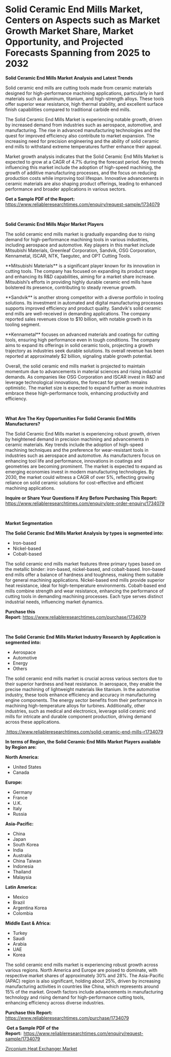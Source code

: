 <p><h1>Solid Ceramic End Mills Market, Centers on Aspects such as Market Growth Market Share, Market Opportunity, and Projected Forecasts Spanning from 2025 to 2032</h1></p><p><strong>Solid Ceramic End Mills Market Analysis and Latest Trends</strong></p>
<p><p>Solid ceramic end mills are cutting tools made from ceramic materials designed for high-performance machining applications, particularly in hard materials such as aluminum, titanium, and high-strength alloys. These tools offer superior wear resistance, high thermal stability, and excellent surface finish capabilities compared to traditional carbide end mills.</p><p>The Solid Ceramic End Mills Market is experiencing notable growth, driven by increased demand from industries such as aerospace, automotive, and manufacturing. The rise in advanced manufacturing technologies and the quest for improved efficiency also contribute to market expansion. The increasing need for precision engineering and the ability of solid ceramic end mills to withstand extreme temperatures further enhance their appeal.</p><p>Market growth analysis indicates that the Solid Ceramic End Mills Market is expected to grow at a CAGR of 4.7% during the forecast period. Key trends influencing this market include the adoption of high-speed machining, the growth of additive manufacturing processes, and the focus on reducing production costs while improving tool lifespan. Innovative advancements in ceramic materials are also shaping product offerings, leading to enhanced performance and broader applications in various sectors.</p></p>
<p><strong>Get a Sample PDF of the Report:&nbsp;</strong> <a href="https://www.reliableresearchtimes.com/enquiry/request-sample/1734079?utm_campaign=2240&utm_medium=2&utm_source=Github&utm_content=ia&utm_term=18022025&utm_id=solid-ceramic-end-mills">https://www.reliableresearchtimes.com/enquiry/request-sample/1734079</a></p>
<p>&nbsp;</p>
<p><strong>Solid Ceramic End Mills Major Market Players</strong></p>
<p><p>The solid ceramic end mills market is gradually expanding due to rising demand for high-performance machining tools in various industries, including aerospace and automotive. Key players in this market include Mitsubishi Materials, Greenleaf Corporation, Sandvik, OSG Corporation, Kennametal, ISCAR, NTK, Taegutec, and OPT Cutting Tools.</p><p>**Mitsubishi Materials** is a significant player known for its innovation in cutting tools. The company has focused on expanding its product range and enhancing its R&D capabilities, aiming for a market share increase. Mitsubishi’s efforts in providing highly durable ceramic end mills have bolstered its presence, contributing to steady revenue growth.</p><p>**Sandvik** is another strong competitor with a diverse portfolio in tooling solutions. Its investment in automated and digital manufacturing processes supports improved efficiency and product quality. Sandvik's solid ceramic end mills are well-received in demanding applications. The company reported sales revenues close to $10 billion, with notable growth in its tooling segment.</p><p>**Kennametal** focuses on advanced materials and coatings for cutting tools, ensuring high performance even in tough conditions. The company aims to expand its offerings in solid ceramic tools, projecting a growth trajectory as industries seek durable solutions. Its overall revenue has been reported at approximately $2 billion, signaling stable growth potential.</p><p>Overall, the solid ceramic end mills market is projected to maintain momentum due to advancements in material sciences and rising industrial demands. As companies like OSG Corporation and ISCAR invest in R&D and leverage technological innovations, the forecast for growth remains optimistic. The market size is expected to expand further as more industries embrace these high-performance tools, enhancing productivity and efficiency.</p></p>
<p>&nbsp;</p>
<p><strong>What Are The Key Opportunities For Solid Ceramic End Mills Manufacturers?</strong></p>
<p><p>The Solid Ceramic End Mills market is experiencing robust growth, driven by heightened demand in precision machining and advancements in ceramic materials. Key trends include the adoption of high-speed machining techniques and the preference for wear-resistant tools in industries such as aerospace and automotive. As manufacturers focus on enhancing tool life and performance, innovations in coatings and geometries are becoming prominent. The market is expected to expand as emerging economies invest in modern manufacturing technologies. By 2030, the market could witness a CAGR of over 5%, reflecting growing reliance on solid ceramic solutions for cost-effective and efficient machining applications.</p></p>
<p><strong>Inquire or Share Your Questions If Any Before Purchasing This Report:</strong> <a href="https://www.reliableresearchtimes.com/enquiry/pre-order-enquiry/1734079?utm_campaign=2240&utm_medium=2&utm_source=Github&utm_content=ia&utm_term=18022025&utm_id=solid-ceramic-end-mills">https://www.reliableresearchtimes.com/enquiry/pre-order-enquiry/1734079</a></p>
<p>&nbsp;</p>
<p><strong>Market Segmentation</strong></p>
<p><strong>The Solid Ceramic End Mills Market Analysis by types is segmented into:</strong></p>
<p><ul><li>Iron-based</li><li>Nickel-based</li><li>Cobalt-based</li></ul></p>
<p><p>The solid ceramic end mills market features three primary types based on the metallic binder: iron-based, nickel-based, and cobalt-based. Iron-based end mills offer a balance of hardness and toughness, making them suitable for general machining applications. Nickel-based end mills provide superior heat resistance, ideal for high-temperature environments. Cobalt-based end mills combine strength and wear resistance, enhancing the performance of cutting tools in demanding machining processes. Each type serves distinct industrial needs, influencing market dynamics.</p></p>
<p><strong>Purchase this Report:&nbsp;</strong><a href="https://www.reliableresearchtimes.com/purchase/1734079?utm_campaign=2240&utm_medium=2&utm_source=Github&utm_content=ia&utm_term=18022025&utm_id=solid-ceramic-end-mills">https://www.reliableresearchtimes.com/purchase/1734079</a></p>
<p>&nbsp;</p>
<p><strong>The Solid Ceramic End Mills Market Industry Research by Application is segmented into:</strong></p>
<p><ul><li>Aerospace</li><li>Automotive</li><li>Energy</li><li>Others</li></ul></p>
<p><p>The solid ceramic end mills market is crucial across various sectors due to their superior hardness and heat resistance. In aerospace, they enable the precise machining of lightweight materials like titanium. In the automotive industry, these tools enhance efficiency and accuracy in manufacturing engine components. The energy sector benefits from their performance in machining high-temperature alloys for turbines. Additionally, other industries, such as medical and electronics, leverage solid ceramic end mills for intricate and durable component production, driving demand across these applications.</p></p>
<p><a href="https://www.reliableresearchtimes.com/solid-ceramic-end-mills-r1734079?utm_campaign=2240&utm_medium=2&utm_source=Github&utm_content=ia&utm_term=18022025&utm_id=solid-ceramic-end-mills">&nbsp;https://www.reliableresearchtimes.com/solid-ceramic-end-mills-r1734079</a></p>
<p><strong>In terms of Region, the Solid Ceramic End Mills Market Players available by Region are:</strong></p>
<p>
    <p> <strong> North America: </strong>
        <ul>
            <li>United States</li>
            <li>Canada</li>
        </ul>
        </p> 
    <p> <strong> Europe: </strong>
        <ul>
            <li>Germany</li>
            <li>France</li>
            <li>U.K.</li>
            <li>Italy</li>
            <li>Russia</li>
        </ul>
        </p> 
    <p> <strong> Asia-Pacific: </strong>
        <ul>
            <li>China</li>
            <li>Japan</li>
            <li>South Korea</li>
            <li>India</li>
            <li>Australia</li>
            <li>China Taiwan</li>
            <li>Indonesia</li>
            <li>Thailand</li>
            <li>Malaysia</li>
        </ul>
        </p> 
    <p> <strong> Latin America: </strong>
        <ul>
            <li>Mexico</li>
            <li>Brazil</li>
            <li>Argentina Korea</li>
            <li>Colombia</li>
        </ul>
        </p> 
    <p> <strong> Middle East & Africa: </strong>
        <ul>
            <li>Turkey</li>
            <li>Saudi</li>
            <li>Arabia</li>
            <li>UAE</li>
            <li>Korea</li>
        </ul>
    </p>
    </p>
<p><p>The solid ceramic end mills market is experiencing robust growth across various regions. North America and Europe are poised to dominate, with respective market shares of approximately 30% and 28%. The Asia-Pacific (APAC) region is also significant, holding about 25%, driven by increasing manufacturing activities in countries like China, which represents around 15% of the market. Growth factors include advancements in manufacturing technology and rising demand for high-performance cutting tools, enhancing efficiency across diverse industries.</p></p>
<p><strong>Purchase this Report: </strong><a href="https://www.reliableresearchtimes.com/purchase/1734079?utm_campaign=2240&utm_medium=2&utm_source=Github&utm_content=ia&utm_term=18022025&utm_id=solid-ceramic-end-mills">https://www.reliableresearchtimes.com/purchase/1734079</a></p>
<p>&nbsp;<strong>Get a Sample PDF of the Report:&nbsp;&nbsp;</strong><a href="https://www.reliableresearchtimes.com/enquiry/request-sample/1734079?utm_campaign=2240&utm_medium=2&utm_source=Github&utm_content=ia&utm_term=18022025&utm_id=solid-ceramic-end-mills">https://www.reliableresearchtimes.com/enquiry/request-sample/1734079</a></p>
<p><strong></strong></p>
<p><p><a href="https://github.com/stillsfloria19981/Market-Research-Report-List-1/blob/main/zirconium-heat-exchanger-market.md?utm_campaign=2240&utm_medium=2&utm_source=Github&utm_content=ia&utm_term=18022025&utm_id=solid-ceramic-end-mills">Zirconium Heat Exchanger Market</a></p></p>